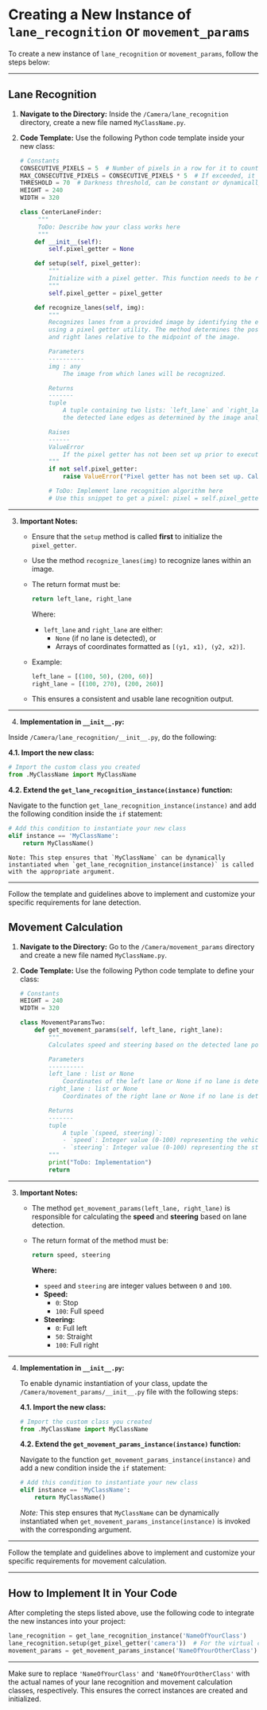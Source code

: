 # Creating a New Instance of `lane_recognition` or `movement_params`

To create a new instance of `lane_recognition` or `movement_params`, follow the steps below:

---

## Lane Recognition

1. **Navigate to the Directory:**
   Inside the `/Camera/lane_recognition` directory, create a new file named `MyClassName.py`.

2. **Code Template:**
   Use the following Python code template inside your new class:

   ```python
   # Constants
   CONSECUTIVE_PIXELS = 5  # Number of pixels in a row for it to count as an edge
   MAX_CONSECUTIVE_PIXELS = CONSECUTIVE_PIXELS * 5  # If exceeded, it won't be counted as a lane
   THRESHOLD = 70  # Darkness threshold, can be constant or dynamically adjusted
   HEIGHT = 240
   WIDTH = 320

   class CenterLaneFinder:
        """
        ToDo: Describe how your class works here
        """
       def __init__(self):
           self.pixel_getter = None

       def setup(self, pixel_getter):
           """
           Initialize with a pixel getter. This function needs to be run once before lane recognition.
           """
           self.pixel_getter = pixel_getter

       def recognize_lanes(self, img):
           """
           Recognizes lanes from a provided image by identifying the edges of the lanes
           using a pixel getter utility. The method determines the positions of the left
           and right lanes relative to the midpoint of the image.

           Parameters
           ----------
           img : any
               The image from which lanes will be recognized.

           Returns
           -------
           tuple
               A tuple containing two lists: `left_lane` and `right_lane`, each representing
               the detected lane edges as determined by the image analysis.

           Raises
           ------
           ValueError
               If the pixel getter has not been set up prior to executing lane recognition.
           """
           if not self.pixel_getter:
               raise ValueError("Pixel getter has not been set up. Call setup() first.")

           # ToDo: Implement lane recognition algorithm here
           # Use this snippet to get a pixel: pixel = self.pixel_getter.get_pixel(img, x, y)
   ```

---

3. **Important Notes:**
   - Ensure that the `setup` method is called **first** to initialize the `pixel_getter`.
   - Use the method `recognize_lanes(img)` to recognize lanes within an image.
   - The return format must be:

     ```python
     return left_lane, right_lane
     ```

     Where:
     - `left_lane` and `right_lane` are either:
       - `None` (if no lane is detected), or
       - Arrays of coordinates formatted as `[(y1, x1), (y2, x2)]`.

   - Example:
     ```python
     left_lane = [(100, 50), (200, 60)]
     right_lane = [(100, 270), (200, 260)]
     ```

   - This ensures a consistent and usable lane recognition output.

---
4. **Implementation in `__init__.py`:**

Inside `/Camera/lane_recognition/__init__.py`, do the following:

   **4.1. Import the new class:**

   ```python
   # Import the custom class you created
   from .MyClassName import MyClassName
   ```

   **4.2. Extend the `get_lane_recognition_instance(instance)` function:**

   Navigate to the function `get_lane_recognition_instance(instance)` and add the following condition inside the `if` statement:

   ```python
   # Add this condition to instantiate your new class
   elif instance == 'MyClassName':
       return MyClassName()
   ```

    Note: This step ensures that `MyClassName` can be dynamically instantiated when `get_lane_recognition_instance(instance)` is called with the appropriate argument.
---

Follow the template and guidelines above to implement and customize your specific requirements for lane detection.

## Movement Calculation

1. **Navigate to the Directory:**
   Go to the `/Camera/movement_params` directory and create a new file named `MyClassName.py`.

2. **Code Template:**
   Use the following Python code template to define your class:

   ```python
   # Constants
   HEIGHT = 240
   WIDTH = 320

   class MovementParamsTwo:
       def get_movement_params(self, left_lane, right_lane):
           """
           Calculates speed and steering based on the detected lane positions.

           Parameters
           ----------
           left_lane : list or None
               Coordinates of the left lane or None if no lane is detected.
           right_lane : list or None
               Coordinates of the right lane or None if no lane is detected.

           Returns
           -------
           tuple
               A tuple `(speed, steering)`:
               - `speed`: Integer value (0-100) representing the vehicle's speed.
               - `steering`: Integer value (0-100) representing the steering angle.
           """
           print("ToDo: Implementation")
           return
   ```

---

3. **Important Notes:**
   - The method `get_movement_params(left_lane, right_lane)` is responsible for calculating the **speed** and **steering** based on lane detection.
   - The return format of the method must be:

     ```python
     return speed, steering
     ```

     **Where:**
     - `speed` and `steering` are integer values between `0` and `100`.
     - **Speed:**
       - `0`: Stop
       - `100`: Full speed
     - **Steering:**
       - `0`: Full left
       - `50`: Straight
       - `100`: Full right

---

4. **Implementation in `__init__.py`:**

   To enable dynamic instantiation of your class, update the `/Camera/movement_params/__init__.py` file with the following steps:

   **4.1. Import the new class:**

   ```python
   # Import the custom class you created
   from .MyClassName import MyClassName
   ```

   **4.2. Extend the `get_movement_params_instance(instance)` function:**

   Navigate to the function `get_movement_params_instance(instance)` and add a new condition inside the `if` statement:

   ```python
   # Add this condition to instantiate your new class
   elif instance == 'MyClassName':
       return MyClassName()
   ```

   *Note:* This step ensures that `MyClassName` can be dynamically instantiated when `get_movement_params_instance(instance)` is invoked with the corresponding argument.

---

Follow the template and guidelines above to implement and customize your specific requirements for movement calculation.

---

## How to Implement It in Your Code

After completing the steps listed above, use the following code to integrate the new instances into your project:

```python
lane_recognition = get_lane_recognition_instance('NameOfYourClass')
lane_recognition.setup(get_pixel_getter('camera'))  # For the virtual camera, use: 'virtual_cam'
movement_params = get_movement_params_instance('NameOfYourOtherClass')
```

---

Make sure to replace `'NameOfYourClass'` and `'NameOfYourOtherClass'` with the actual names of your lane recognition and movement calculation classes, respectively. This ensures the correct instances are created and initialized.